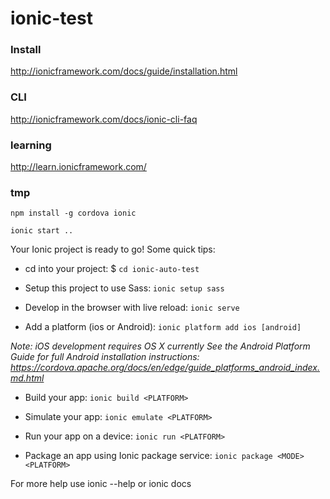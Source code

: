 # ionic-test

### Install

http://ionicframework.com/docs/guide/installation.html

### CLI

http://ionicframework.com/docs/ionic-cli-faq

### learning

http://learn.ionicframework.com/

### tmp

```
npm install -g cordova ionic

ionic start ..
```

Your Ionic project is ready to go! Some quick tips:

 * cd into your project: $ `cd ionic-auto-test`

 * Setup this project to use Sass: `ionic setup sass`

 * Develop in the browser with live reload: `ionic serve`

 * Add a platform (ios or Android): `ionic platform add ios [android]`

  _Note: iOS development requires OS X currently
  See the Android Platform Guide for full Android installation instructions:
  https://cordova.apache.org/docs/en/edge/guide_platforms_android_index.md.html_

 * Build your app: `ionic build <PLATFORM>`

 * Simulate your app: `ionic emulate <PLATFORM>`

 * Run your app on a device: `ionic run <PLATFORM>`

 * Package an app using Ionic package service: `ionic package <MODE> <PLATFORM>`

For more help use ionic --help or ionic docs

